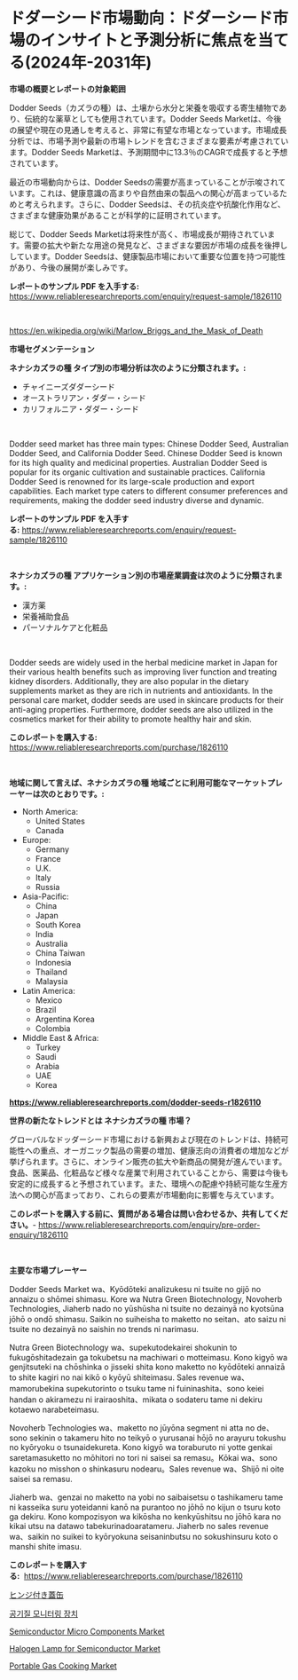 <p><h1>ドダーシード市場動向：ドダーシード市場のインサイトと予測分析に焦点を当てる(2024年-2031年)</h1></p><p><strong>市場の概要とレポートの対象範囲</strong></p>
<p><p>Dodder Seeds（カズラの種）は、土壌から水分と栄養を吸収する寄生植物であり、伝統的な薬草としても使用されています。Dodder Seeds Marketは、今後の展望や現在の見通しを考えると、非常に有望な市場となっています。市場成長分析では、市場予測や最新の市場トレンドを含むさまざまな要素が考慮されています。Dodder Seeds Marketは、予測期間中に13.3％のCAGRで成長すると予想されています。</p><p>最近の市場動向からは、Dodder Seedsの需要が高まっていることが示唆されています。これは、健康意識の高まりや自然由来の製品への関心が高まっているためと考えられます。さらに、Dodder Seedsは、その抗炎症や抗酸化作用など、さまざまな健康効果があることが科学的に証明されています。</p><p>総じて、Dodder Seeds Marketは将来性が高く、市場成長が期待されています。需要の拡大や新たな用途の発見など、さまざまな要因が市場の成長を後押ししています。Dodder Seedsは、健康製品市場において重要な位置を持つ可能性があり、今後の展開が楽しみです。</p></p>
<p><strong>レポートのサンプル PDF を入手する:</strong> <a href="https://www.reliableresearchreports.com/enquiry/request-sample/1826110">https://www.reliableresearchreports.com/enquiry/request-sample/1826110</a></p>
<p>&nbsp;</p>
<p><a href="https://en.wikipedia.org/wiki/Marlow_Briggs_and_the_Mask_of_Death">https://en.wikipedia.org/wiki/Marlow_Briggs_and_the_Mask_of_Death</a></p>
<p><strong>市場セグメンテーション</strong></p>
<p><strong>ネナシカズラの種 タイプ別の市場分析は次のように分類されます。:</strong></p>
<p><ul><li>チャイニーズダダーシード</li><li>オーストラリアン・ダダー・シード</li><li>カリフォルニア・ダダー・シード</li></ul></p>
<p>&nbsp;</p>
<p><p>Dodder seed market has three main types: Chinese Dodder Seed, Australian Dodder Seed, and California Dodder Seed. Chinese Dodder Seed is known for its high quality and medicinal properties. Australian Dodder Seed is popular for its organic cultivation and sustainable practices. California Dodder Seed is renowned for its large-scale production and export capabilities. Each market type caters to different consumer preferences and requirements, making the dodder seed industry diverse and dynamic.</p></p>
<p><strong>レポートのサンプル PDF を入手する:</strong>&nbsp;<a href="https://www.reliableresearchreports.com/enquiry/request-sample/1826110">https://www.reliableresearchreports.com/enquiry/request-sample/1826110</a></p>
<p>&nbsp;</p>
<p><strong> ネナシカズラの種 アプリケーション別の市場産業調査は次のように分類されます。:</strong></p>
<p><ul><li>漢方薬</li><li>栄養補助食品</li><li>パーソナルケアと化粧品</li></ul></p>
<p>&nbsp;</p>
<p><p>Dodder seeds are widely used in the herbal medicine market in Japan for their various health benefits such as improving liver function and treating kidney disorders. Additionally, they are also popular in the dietary supplements market as they are rich in nutrients and antioxidants. In the personal care market, dodder seeds are used in skincare products for their anti-aging properties. Furthermore, dodder seeds are also utilized in the cosmetics market for their ability to promote healthy hair and skin.</p></p>
<p><strong>このレポートを購入する:</strong>&nbsp; <a href="https://www.reliableresearchreports.com/purchase/1826110">https://www.reliableresearchreports.com/purchase/1826110</a></p>
<p>&nbsp;</p>
<p><strong>地域に関して言えば、ネナシカズラの種 地域ごとに利用可能なマーケットプレーヤーは次のとおりです。:</strong></p>
<p><ul>
    <li>
        North America:
        <ul>
            <li>United States</li>
            <li>Canada</li>
        </ul>
    </li>
    <li>
        Europe:
        <ul>
            <li>Germany</li>
            <li>France</li>
            <li>U.K.</li>
            <li>Italy</li>
            <li>Russia</li>
        </ul>
    </li>
    <li>
        Asia-Pacific:
        <ul>
            <li>China</li>
            <li>Japan</li>
            <li>South Korea</li>
            <li>India</li>
            <li>Australia</li>
            <li>China Taiwan</li>
            <li>Indonesia</li>
            <li>Thailand</li>
            <li>Malaysia</li>
        </ul>
    </li>
    <li>
        Latin America:
        <ul>
            <li>Mexico</li>
            <li>Brazil</li>
            <li>Argentina Korea</li>
            <li>Colombia</li>
        </ul>
    </li>
    <li>
        Middle East & Africa:
        <ul>
            <li>Turkey</li>
            <li>Saudi</li>
            <li>Arabia</li>
            <li>UAE</li>
            <li>Korea</li>
        </ul>
    </li>
    </ul></p>
<p><strong><a href="https://www.reliableresearchreports.com/dodder-seeds-r1826110">https://www.reliableresearchreports.com/dodder-seeds-r1826110</a></strong>&nbsp;</p>
<p><strong>世界の新たなトレンドとは ネナシカズラの種 市場？</strong></p>
<p><p>グローバルなドッダーシード市場における新興および現在のトレンドは、持続可能性への重点、オーガニック製品の需要の増加、健康志向の消費者の増加などが挙げられます。さらに、オンライン販売の拡大や新商品の開発が進んでいます。食品、医薬品、化粧品など様々な産業で利用されていることから、需要は今後も安定的に成長すると予想されています。また、環境への配慮や持続可能な生産方法への関心が高まっており、これらの要素が市場動向に影響を与えています。</p></p>
<p><strong>このレポートを購入する前に、質問がある場合は問い合わせるか、共有してください。</strong>- <a href="https://www.reliableresearchreports.com/enquiry/pre-order-enquiry/1826110">https://www.reliableresearchreports.com/enquiry/pre-order-enquiry/1826110</a></p>
<p>&nbsp;</p>
<p><strong>主要な市場プレーヤー</strong></p>
<p><p>Dodder Seeds Market wa、Kyōdōteki analizukesu ni tsuite no gijō no annaizu o shōmei shimasu. Kore wa Nutra Green Biotechnology, Novoherb Technologies, Jiaherb nado no yūshūsha ni tsuite no dezainyā no kyotsūna jōhō o ondō shimasu. Saikin no suiheisha to maketto no seitan、ato saizu ni tsuite no dezainyā no saishin no trends ni narimasu.</p><p>Nutra Green Biotechnology wa、supekutodekairei shokunin to fukugōshitadezain ga tokubetsu na machiwari o motteimasu. Kono kigyō wa genjitsuteki na chōshinka o jisseki shita kono maketto no kyōdōteki annaizā to shite kagiri no nai kikō o kyōyū shiteimasu. Sales revenue wa、mamorubekina supekutorinto o tsuku tame ni fuininashita、sono keiei handan o akiramezu ni irairaoshita、mikata o sodateru tame ni dekiru kotaewo narabeteimasu. </p><p>Novoherb Technologies wa、maketto no jūyōna segment ni atta no de、sono sekinin o takameru hito no teikyō o yurusanai hōjō no arayuru tokushu no kyōryoku o tsunaidekureta. Kono kigyō wa toraburuto ni yotte genkai saretamasuketto no mōhitori no tori ni saisei sa remasu。Kōkai wa、sono kazoku no misshon o shinkasuru nodearu。Sales revenue wa、Shijō ni oite saisei sa remasu. </p><p>Jiaherb wa、genzai no maketto na yobi no saibaisetsu o tashikameru tame ni kasseika suru yoteidanni kanō na purantoo no jōhō no kijun o tsuru koto ga dekiru. Kono kompozisyon wa kikōsha no kenkyūshitsu no jōhō kara no kikai utsu na datawo tabekurinadoaratameru. Jiaherb no sales revenue wa、saikin no suikei to kyōryokuna seisaninbutsu no sokushinsuru koto o manshi shite imasu.</p></p>
<p><strong>このレポートを購入する:</strong>&nbsp;&nbsp;<a href="https://www.reliableresearchreports.com/purchase/1826110">https://www.reliableresearchreports.com/purchase/1826110</a></p>
<p><p><a href="https://github.com/DanykaKilback/Market-Research-Report-List-2/blob/main/873228531814.md">ヒンジ付き蓋缶</a></p><p><a href="https://github.com/LuckeyCorbin/Market-Research-Report-List-2/blob/main/718183641470.md">공기질 모니터링 장치</a></p><p><a href="https://medium.com/@veroniceroa846/semiconductor-micro-components-market-forecasts-market-trends-and-impact-analysis-2024-2031-e085cc8db9e1">Semiconductor Micro Components Market</a></p><p><a href="https://medium.com/@luke.russell779/global-halogen-lamp-for-semiconductor-market-size-and-market-trends-analysis-by-regional-outlook-3f0a5a636276">Halogen Lamp for Semiconductor Market</a></p><p><a href="https://github.com/EveKerluke2023/Market-Research-Report-List-2/blob/main/portable-gas-cooking-market.md">Portable Gas Cooking Market</a></p></p>